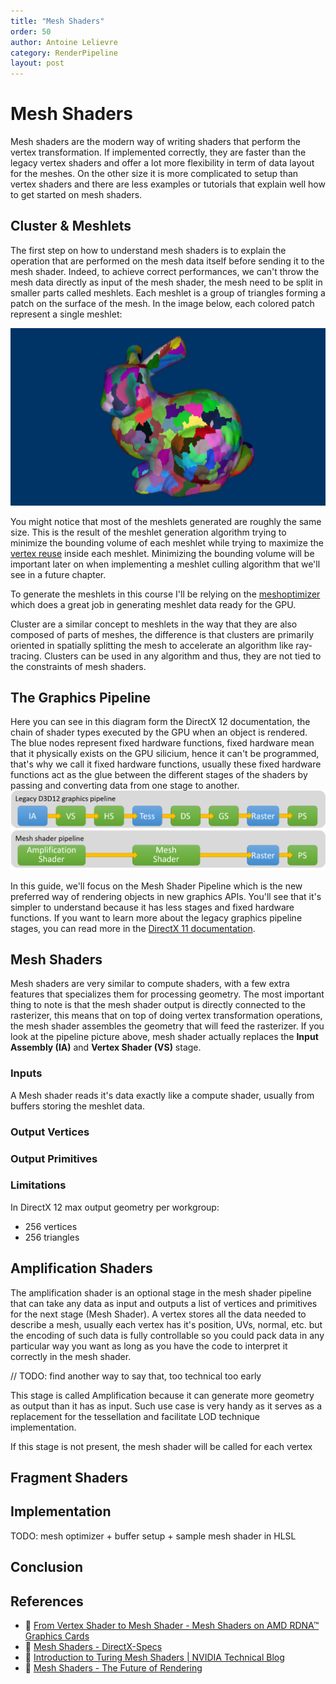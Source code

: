 ```yaml
---
title: "Mesh Shaders"
order: 50
author: Antoine Lelievre
category: RenderPipeline 
layout: post
---
```


# Mesh Shaders

Mesh shaders are the modern way of writing shaders that perform the vertex transformation. If implemented correctly, they are faster than the legacy vertex shaders and offer a lot more flexibility in term of data layout for the meshes. On the other size it is more complicated to setup than vertex shaders and there are less examples or tutorials that explain well how to get started on mesh shaders.

## Cluster & Meshlets

The first step on how to understand mesh shaders is to explain the operation that are performed on the mesh data itself before sending it to the mesh shader. Indeed, to achieve correct performances, we can't throw the mesh data directly as input of the mesh shader, the mesh need to be split in smaller parts called meshlets. Each meshlet is a group of triangles forming a patch on the surface of the mesh. In the image below, each colored patch represent a single meshlet:

![](../assets/Images/Stanford%20Bunny.png)

You might notice that most of the meshlets generated are roughly the same size. This is the result of the meshlet generation algorithm trying to minimize the bounding volume of each meshlet while trying to maximize the [vertex reuse](https://interplayoflight.wordpress.com/2021/11/14/shaded-vertex-reuse-on-modern-gpus/) inside each meshlet. Minimizing the bounding volume will be important later on when implementing a meshlet culling algorithm that we'll see in a future chapter.

To generate the meshlets in this course I'll be relying on the [meshoptimizer](https://github.com/zeux/meshoptimizer?tab=readme-ov-file#mesh-shading) which does a great job in generating meshlet data ready for the GPU.

Cluster are a similar concept to meshlets in the way that they are also composed of parts of meshes, the difference is that clusters are primarily oriented in spatially splitting the mesh to accelerate an algorithm like ray-tracing. Clusters can be used in any algorithm and thus, they are not tied to the constraints of mesh shaders.

## The Graphics Pipeline

Here you can see in this diagram form the DirectX 12 documentation, the chain of shader types executed by the GPU when an object is rendered. The blue nodes represent fixed hardware functions, fixed hardware mean that it physically exists on the GPU silicium, hence it can't be programmed, that's why we call it fixed hardware functions, usually these fixed hardware functions act as the glue between the different stages of the shaders by passing and converting data from one stage to another.
[![](../assets/Images/MeshShaderPipeline.png)](https://devblogs.microsoft.com/directx/dev-preview-of-new-directx-12-features/)

In this guide, we'll focus on the Mesh Shader Pipeline which is the new preferred way of rendering objects in new graphics APIs. You'll see that it's simpler to understand because it has less stages and fixed hardware functions. If you want to learn more about the legacy graphics pipeline stages, you can read more in the [DirectX 11 documentation](https://learn.microsoft.com/en-us/windows/win32/direct3d11/overviews-direct3d-11-graphics-pipeline).

## Mesh Shaders

Mesh shaders are very similar to compute shaders, with a few extra features that specializes them for processing geometry. The most important thing to note is that the mesh shader output is directly connected to the rasterizer, this means that on top of doing vertex transformation operations, the mesh shader assembles the geometry that will feed the rasterizer. If you look at the pipeline picture above, mesh shader actually replaces the **Input Assembly (IA)** and **Vertex Shader (VS)** stage.

### Inputs

A Mesh shader reads it's data exactly like a compute shader, usually from buffers storing the meshlet data.

### Output Vertices

### Output Primitives

### Limitations

In DirectX 12 max output geometry per workgroup:
- 256 vertices
- 256 triangles

## Amplification Shaders

The amplification shader is an optional stage in the mesh shader pipeline that can take any data as input and outputs a list of vertices and primitives for the next stage (Mesh Shader). A vertex stores all the data needed to describe a mesh, usually each vertex has it's position, UVs, normal, etc. but the encoding of such data is fully controllable so you could pack data in any particular way you want as long as you have the code to interpret it correctly in the mesh shader.

// TODO: find another way to say that, too technical too early

This stage is called Amplification because it can generate more geometry as output than it has as input. Such use case is very handy as it serves as a replacement for the tessellation and facilitate LOD technique implementation.

If this stage is not present, the mesh shader will be called for each vertex

## Fragment Shaders

## Implementation

TODO: mesh optimizer + buffer setup + sample mesh shader in HLSL

## Conclusion

## References

- 📄 [From Vertex Shader to Mesh Shader - Mesh Shaders on AMD RDNA™ Graphics Cards](https://gpuopen.com/learn/mesh_shaders/mesh_shaders-from_vertex_shader_to_mesh_shader/)
- 📄 [Mesh Shaders - DirectX-Specs](https://microsoft.github.io/DirectX-Specs/d3d/MeshShader.html)
- 📄 [Introduction to Turing Mesh Shaders | NVIDIA Technical Blog](https://developer.nvidia.com/blog/introduction-turing-mesh-shaders/)
- 🎥 [Mesh Shaders - The Future of Rendering](https://www.youtube.com/watch?v=3EMdMD1PsgY)
